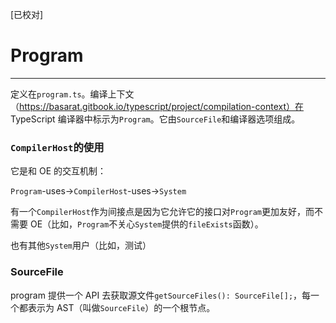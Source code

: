 [已校对]
# Program
---

定义在`program.ts`。编译上下文（https://basarat.gitbook.io/typescript/project/compilation-context）在 TypeScript 编译器中标示为`Program`。它由`SourceFile`和编译器选项组成。



### `CompilerHost`的使用

它是和 OE 的交互机制：

`Program`-uses->`CompilerHost`-uses->`System`

有一个`CompilerHost`作为间接点是因为它允许它的接口对`Program`更加友好，而不需要 OE（比如，`Program`不关心`System`提供的`fileExists`函数）。

也有其他`System`用户（比如，测试）

### SourceFile

program 提供一个 API 去获取源文件`getSourceFiles(): SourceFile[];`，每一个都表示为 AST（叫做`SourceFile`）的一个根节点。